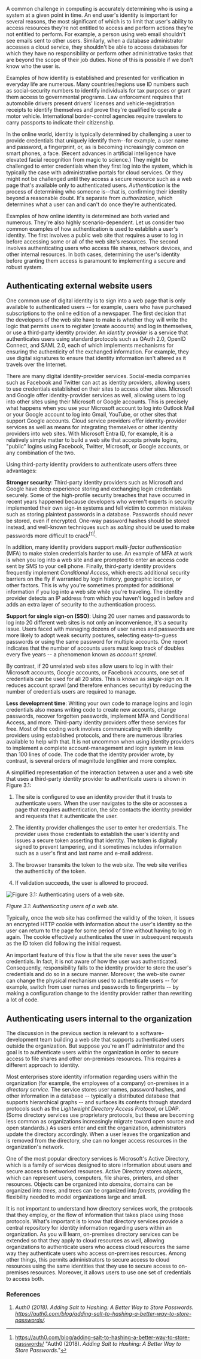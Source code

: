 A common challenge in computing is accurately determining who is using a system at a given point in time. An end user's identity is important for several reasons, the most significant of which is to limit that user's ability to access resources they're not entitled to access and perform actions they're not entitled to perform. For example, a person using web email shouldn't see emails sent to other users. Similarly, when a database administrator accesses a cloud service, they shouldn't be able to access databases for which they have no responsibility or perform other administrative tasks that are beyond the scope of their job duties. None of this is possible if we don't know who the user is.

Examples of how identity is established and presented for verification in everyday life are numerous. Many countries/regions use ID numbers such as social-security numbers to identify individuals for tax purposes or grant them access to governmental programs. Law enforcement requires that automobile drivers present drivers' licenses and vehicle-registration receipts to identify themselves and prove they're qualified to operate a motor vehicle. International border-control agencies require travelers to carry passports to indicate their citizenship.

In the online world, identity is typically determined by challenging a user to provide credentials that uniquely identify them--for example, a user name and password, a fingerprint, or, as is becoming increasingly common on smart phones, a face. (Recent advances in artificial intelligence have elevated facial recognition from magic to science.) They might be challenged to enter credentials when they first log into the system, which is typically the case with administrative portals for cloud services. Or they might not be challenged until they access a secure resource such as a web page that's available only to authenticated users. *Authentication* is the process of determining who someone is--that is, confirming their identity beyond a reasonable doubt. It's separate from *authorization*, which determines what a user can and can't do once they're authenticated.

Examples of how online identity is determined are both varied and numerous. They're also highly scenario-dependent. Let us consider two common examples of how authentication is used to establish a user's identity. The first involves a public web site that requires a user to log in before accessing some or all of the web site's resources. The second involves authenticating users who access file shares, network devices, and other internal resources. In both cases, determining the user's identity before granting them access is paramount to implementing a secure and robust system.

## Authenticating external website users

One common use of digital identity is to sign into a web page that is only available to authenticated users -- for example, users who have purchased subscriptions to the online edition of a newspaper. The first decision that the developers of the web site have to make is whether they will write the logic that permits users to register (create accounts) and log in themselves, or use a third-party identity provider. An *identity provider* is a service that authenticates users using standard protocols such as OAuth 2.0, OpenID Connect, and SAML 2.0, each of which implements mechanisms for ensuring the authenticity of the exchanged information. For example, they use digital signatures to ensure that identity information isn't altered as it travels over the Internet.

There are many digital identity-provider services. Social-media companies such as Facebook and Twitter can act as identity providers, allowing users to use credentials established on their sites to access other sites. Microsoft and Google offer identity-provider services as well, allowing users to log into other sites using their Microsoft or Google accounts. This is precisely what happens when you use your Microsoft account to log into Outlook Mail or your Google account to log into Gmail, YouTube, or other sites that support Google accounts. Cloud service providers offer identity-provider services as well as means for integrating themselves or other identity providers into web sites. With Microsoft Entra ID, for example, it is a relatively simple matter to build a web site that accepts private logins, "public" logins using Facebook, Twitter, Microsoft, or Google accounts, or any combination of the two.

Using third-party identity providers to authenticate users offers three advantages:

**Stronger security**: Third-party identity providers such as Microsoft and Google have deep experience storing and exchanging login credentials securely. Some of the high-profile security breaches that have occurred in recent years happened because developers who weren't experts in security implemented their own sign-in systems and fell victim to common mistakes such as storing plaintext passwords in a database. Passwords should *never* be stored, even if encrypted. One-way password hashes should be stored instead, and well-known techniques such as *salting* should be used to make passwords more difficult to crack<sup>[1][^1]</sup>.

In addition, many identity providers support *multi-factor authentication* (MFA) to make stolen credentials harder to use. An example of MFA at work is when you log into a web site and are prompted to enter an access code sent by SMS to your cell phone. Finally, third-party identity providers frequently implement *Conditional Access*, which erects additional security barriers on the fly if warranted by login history, geographic location, or other factors. This is why you're sometimes prompted for additional information if you log into a web site while you're traveling. The identity provider detects an IP address from which you haven't logged in before and adds an extra layer of security to the authentication process.

**Support for single sign-on (SSO)**: Using 20 user names and passwords to log into 20 different web sites is not only an inconvenience, it's a security issue. Users faced with managing dozens of user names and passwords are more likely to adopt weak security postures, selecting easy-to-guess passwords or using the same password for multiple accounts. One report indicates that the number of accounts users must keep track of doubles every five years -- a phenomenon known as *account sprawl*.

By contrast, if 20 unrelated web sites allow users to log in with their Microsoft accounts, Google accounts, or Facebook accounts, one set of credentials can be used for all 20 sites. This is known as *single-sign on*. It reduces account sprawl (and therefore enhances security) by reducing the number of credentials users are required to manage.

**Less development time**: Writing your own code to manage logins and login credentials also means writing code to create new accounts, change passwords, recover forgotten passwords, implement MFA and Conditional Access, and more. Third-party identity providers offer these services for free. Most of the coding work involves communicating with identity providers using established protocols, and there are numerous libraries available to help with that. It is not uncommon when using identity providers to implement a complete account-management and login system in less than 100 lines of code. The code that the identity provider wrote, by contrast, is several orders of magnitude lengthier and more complex.

A simplified representation of the interaction between a user and a web site that uses a third-party identity provider to authenticate users is shown in Figure 3.1:

1. The site is configured to use an identity provider that it trusts to authenticate users. When the user navigates to the site or accesses a page that requires authentication, the site contacts the identity provider and requests that it authenticate the user.

1. The identity provider challenges the user to enter her credentials. The provider uses those credentials to establish the user's identity and issues a secure token asserting that identity. The token is digitally signed to prevent tampering, and it sometimes includes information such as a user's first and last name and e-mail address.

1. The browser transmits the token to the web site. The web site verifies the authenticity of the token.

1. If validation succeeds, the user is allowed to proceed.

![Figure 3.1: Authenticating users of a web site.](../media/fig3-1.png)

_Figure 3.1: Authenticating users of a web site._

Typically, once the web site has confirmed the validity of the token, it issues an encrypted HTTP cookie with information about the user's identity so the user can return to the page for some period of time without having to log in again. The cookie effectively authenticates the user in subsequent requests as the ID token did following the initial request.

An important feature of this flow is that the site never sees the user's credentials. In fact, it is not aware of how the user was authenticated. Consequently, responsibility falls to the identity provider to store the user's credentials and do so in a secure manner. Moreover, the web-site owner can change the physical mechanism used to authenticate users -- for example, switch from user names and passwords to fingerprints -- by making a configuration change to the identity provider rather than rewriting a lot of code.

## Authenticating users internal to the organization

The discussion in the previous section is relevant to a software-development team building a web site that supports authenticated users outside the organization. But suppose you're an IT administrator and the goal is to authenticate users *within* the organization in order to secure access to file shares and other on-premises resources. This requires a different approach to identity.

Most enterprises store identity information regarding users within the organization (for example, the employees of a company) on-premises in a *directory service*. The service stores user names, password hashes, and other information in a database -- typically a distributed database that supports hierarchical graphs -- and surfaces its contents through standard protocols such as the *Lightweight Directory Access Protocol*, or LDAP. (Some directory services use proprietary protocols, but these are becoming less common as organizations increasingly migrate toward open source and open standards.) As users enter and exit the organization, administrators update the directory accordingly. When a user leaves the organization and is removed from the directory, she can no longer access resources in the organization's network.

One of the most popular directory services is Microsoft's Active Directory, which is a family of services designed to store information about users and secure access to networked resources. Active Directory stores *objects*, which can represent users, computers, file shares, printers, and other resources. Objects can be organized into *domains*, domains can be organized into *trees*, and trees can be organized into *forests*, providing the flexibility needed to model organizations large and small.

It is not important to understand how directory services work, the protocols that they employ, or the flow of information that takes place using those protocols. What's important is to know that directory services provide a central repository for identity information regarding users within an organization. As you will learn, on-premises directory services can be extended so that they apply to cloud resources as well, allowing organizations to authenticate users who access cloud resources the same way they authenticate users who access on-premises resources. Among other things, this permits administrators to secure access to cloud resources using the same identities that they use to secure access to on-premises resources. Moreover, it allows users to use one set of credentials to access both.

### References

1. _Auth0 (2018). *Adding Salt to Hashing: A Better Way to Store Passwords*. <https://auth0.com/blog/adding-salt-to-hashing-a-better-way-to-store-passwords/>._

[^1]: <https://auth0.com/blog/adding-salt-to-hashing-a-better-way-to-store-passwords/>  "Auth0 (2018). *Adding Salt to Hashing: A Better Way to Store Passwords*."
